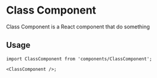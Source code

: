 # Class Component

Class Component is a React component that do something

## Usage

```tsx
import ClassComponent from 'components/ClassComponent';

<ClassComponent />;
```
